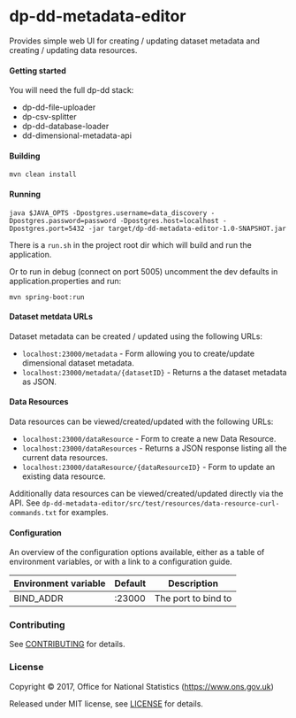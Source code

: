 dp-dd-metadata-editor
================
Provides simple web UI for creating / updating dataset metadata and creating / updating data resources. 
#### Getting started

You will need the full dp-dd stack:

* dp-dd-file-uploader
* dp-csv-splitter
* dp-dd-database-loader
* dd-dimensional-metadata-api

#### Building
`mvn clean install`

#### Running
`java $JAVA_OPTS -Dpostgres.username=data_discovery -Dpostgres.password=password -Dpostgres.host=localhost -Dpostgres.port=5432 -jar target/dp-dd-metadata-editor-1.0-SNAPSHOT.jar`

There is a `run.sh` in the project root dir which will build and run the application.

Or to run in debug (connect on port 5005) uncomment the dev defaults in application.properties and run: 

`mvn spring-boot:run`

#### Dataset metdata URLs
Dataset metadata can be created / updated using the following URLs:
* `localhost:23000/metadata` - Form allowing you to create/update dimensional dataset metadata.
* `localhost:23000/metadata/{datasetID}` - Returns a the dataset metadata as JSON.

#### Data Resources
Data resources can be viewed/created/updated with the following URLs:
* `localhost:23000/dataResource` - Form to create a new Data Resource. 
* `localhost:23000/dataResources` - Returns a JSON response listing all the current data resources. 
* `localhost:23000/dataResource/{dataResourceID}` - Form to update an existing data resource.

Additionally data resources can be viewed/created/updated directly via the API. 
See `dp-dd-metadata-editor/src/test/resources/data-resource-curl-commands.txt` for examples.

#### Configuration

An overview of the configuration options available, either as a table of
environment variables, or with a link to a configuration guide.

| Environment variable | Default | Description
| -------------------- | ------- | -----------
| BIND_ADDR           | :23000   | The port to bind to

### Contributing

See [CONTRIBUTING](CONTRIBUTING.md) for details.

### License

Copyright ©‎ 2017, Office for National Statistics (https://www.ons.gov.uk)

Released under MIT license, see [LICENSE](LICENSE.md) for details.

